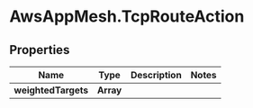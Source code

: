 # AwsAppMesh.TcpRouteAction

## Properties

Name | Type | Description | Notes
------------ | ------------- | ------------- | -------------
**weightedTargets** | **Array** |  | 


